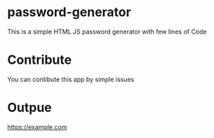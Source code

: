 # password-generator

This is a simple HTML JS password generator with few lines of Code

# Contribute
You can contibute this app by simple issues 

# Outpue
https://example.com
